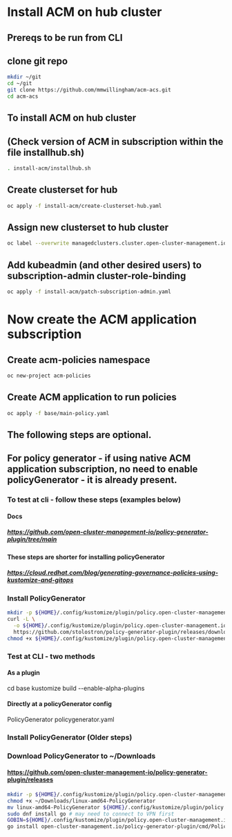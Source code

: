 # Install ACM on hub cluster
## Prereqs to be run from CLI
## clone git repo
```bash
mkdir ~/git
cd ~/git
git clone https://github.com/mmwillingham/acm-acs.git
cd acm-acs
```
## To install ACM on hub cluster
## (Check version of ACM in subscription within the file installhub.sh)
```bash
. install-acm/installhub.sh
```
## Create clusterset for hub
```bash
oc apply -f install-acm/create-clusterset-hub.yaml
```

## Assign new clusterset to hub cluster
```bash
oc label --overwrite managedclusters.cluster.open-cluster-management.io local-cluster cluster.open-cluster-management.io/clusterset=hub
```

## Add kubeadmin (and other desired users) to subscription-admin cluster-role-binding
```bash
oc apply -f install-acm/patch-subscription-admin.yaml
```

# Now create the ACM application subscription

## Create acm-policies namespace
```bash
oc new-project acm-policies
```

## Create ACM application to run policies
```bash
oc apply -f base/main-policy.yaml
```


## The following steps are optional.
## For policy generator - if using native ACM application subscription, no need to enable policyGenerator - it is already present.
### To test at cli - follow these steps (examples below)
#### Docs
##### https://github.com/open-cluster-management-io/policy-generator-plugin/tree/main
#### These steps are shorter for installing policyGenerator
##### https://cloud.redhat.com/blog/generating-governance-policies-using-kustomize-and-gitops

### Install PolicyGenerator
```bash
mkdir -p ${HOME}/.config/kustomize/plugin/policy.open-cluster-management.io/v1/policygenerator
curl -L \
  -o ${HOME}/.config/kustomize/plugin/policy.open-cluster-management.io/v1/policygenerator/PolicyGenerator \
  https://github.com/stolostron/policy-generator-plugin/releases/download/v1.8.0/linux-amd64-PolicyGenerator
chmod +x ${HOME}/.config/kustomize/plugin/policy.open-cluster-management.io/v1/policygenerator/PolicyGenerator
```
### Test at CLI - two methods
#### As a plugin
cd base
kustomize build --enable-alpha-plugins

#### Directly at a policyGenerator config
PolicyGenerator policygenerator.yaml


### Install PolicyGenerator (Older steps)
### Download PolicyGenerator to ~/Downloads
#### https://github.com/open-cluster-management-io/policy-generator-plugin/releases

```bash
mkdir -p ${HOME}/.config/kustomize/plugin/policy.open-cluster-management.io/v1/policygenerator
chmod +x ~/Downloads/linux-amd64-PolicyGenerator
mv linux-amd64-PolicyGenerator ${HOME}/.config/kustomize/plugin/policy.open-cluster-management.io/v1/policygenerator/PolicyGenerator
sudo dnf install go # may need to connect to VPN first
GOBIN=${HOME}/.config/kustomize/plugin/policy.open-cluster-management.io/v1/policygenerator \
go install open-cluster-management.io/policy-generator-plugin/cmd/PolicyGenerator@latest
```



